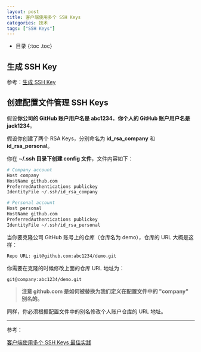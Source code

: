 ```yaml
---
layout: post
title: 客户端使用多个 SSH Keys
categories: 技术
tags: ["SSH Keys"]
---
```


* 目录
{:toc .toc}
## 生成 SSH Key

参考：[生成 SSH Key](https://empvalley.com/2021/06/22/generating-a-new-ssh-key/)



## 创建配置文件管理 SSH Keys

假设**你公司的 GitHub 账户用户名是 abc1234**，**你个人的 GitHub 账户用户名是 jack1234**。

假设你创建了两个 RSA Keys，分别命名为 **id_rsa_company** 和 **id_rsa_personal**。

你在 **~/.ssh  目录下创建 config 文件**，文件内容如下：

```bash
# Company account
Host company
HostName github.com
PreferredAuthentications publickey
IdentityFile ~/.ssh/id_rsa_company

# Personal account
Host personal
HostName github.com
PreferredAuthentications publickey
IdentityFile ~/.ssh/id_rsa_personal
```

当你要克隆公司 GitHub 账号上的仓库（仓库名为 demo），仓库的 URL 大概是这样：

```bash
Repo URL: git@github.com:abc1234/demo.git
```

你需要在克隆的时候修改上面的仓库 URL 地址为：

```bash
git@company:abc1234/demo.git
```

> **注意 github.com 是如何被替换为我们定义在配置文件中的 "company" 别名的。**

同样，你必须根据配置文件中的别名修改个人账户仓库的 URL 地址。

---

参考：

[客户端使用多个 SSH Keys 最佳实践](https://stackoverflow.com/a/38454037/4612522)

